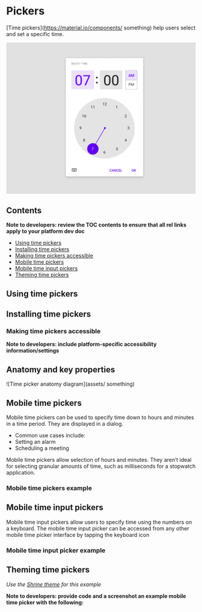 <!--docs:
title: "Material <component>"
layout: detail
section: components
excerpt: "Time pickers help users select and set a specific time."
iconId: 
path: /catalog/Pickers/
-->

# Pickers

[Time pickers](https://material.io/components/ something) help users select and set a specific time. 

![Time picker hero image](assets/TimePicker_hero.png)


## Contents

**Note to developers: review the TOC contents to ensure that all rel links apply to your platform dev doc**

* [Using time pickers](#using-time-pickers)
* [Installing time pickers](#installing-time-pickers)
* [Making time pickers accessible](#making-time-pickers-accessible)
* [Mobile time pickers](#mobile-time-pickers)
* [Mobile time input pickers](#mobile-time-input-pickers)
* [Theming time pickers](#theming-time-pickers)

## Using time pickers

## Installing time pickers

### Making time pickers accessible 

**Note to developers: include platform-specific accessibility information/settings**

## Anatomy and key properties

![Time picker anatomy diagram](assets/ something)

## Mobile time pickers

Mobile time pickers can be used to specify time down to hours and minutes in a time period. They are displayed in a dialog.  

* Common use cases include: 
* Setting an alarm
* Scheduling a meeting

Mobile time pickers allow selection of hours and minutes. They aren’t ideal for selecting granular amounts of time, such as milliseconds for a stopwatch application.



### Mobile time pickers example


## Mobile time input pickers

Mobile time input pickers allow users to specify time using the numbers on a keyboard. The mobile time input picker can be accessed from any other mobile time picker interface by tapping the keyboard icon

### Mobile time input picker example


## Theming time pickers

_Use the [Shrine theme](https://material.io/design/material-studies/shrine.html) for this example_

**Note to developers: provide code and a screenshot an example mobile time picker with the following:**



